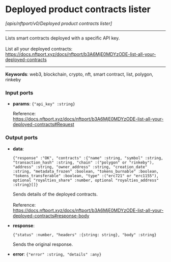 # Deployed product contracts lister

_[apis/nftport/v0/Deployed product contracts lister]_

---

Lists smart contracts deployed with a specific API key.<br>
<br>
List all your deployed contracts:<br>
https://docs.nftport.xyz/docs/nftport/b3A6MjE0MDYzODE-list-all-your-deployed-contracts<br>

---

__Keywords__: web3, blockchain, crypto, nft, smart contract, list, polygon, rinkeby

### Input ports

* __params__: ` {"api_key" :string} `

    Reference:<br>
    https://docs.nftport.xyz/docs/nftport/b3A6MjE0MDYzODE-list-all-your-deployed-contracts#Request<br>

### Output ports

* __data__: 
    ```
    {"response" :"OK", "contracts" :{"name" :string, "symbol" :string, "transaction_hash" :string, "chain" :("polygon" or "rinkeby"), "address" :string, "owner_address" :string, "creation_date" :string, "metadata_frozen" :boolean, "tokens_burnable" :boolean, "tokens_transferable" :boolean, "type" :("erc721" or "erc1155"), optional "royalties_share" :number, optional "royalties_address" :string}[]}
    ```

    Sends details of the deployed contracts.<br>
    <br>
    Reference:<br>
    https://docs.nftport.xyz/docs/nftport/b3A6MjE0MDYzODE-list-all-your-deployed-contracts#response-body<br>


* __response__: 
    ```
    {"status" :number, "headers" :{string: string}, "body" :string}
    ```

    Sends the original response.<br>


* __error__: ` {"error" :string, "details" :any} `

